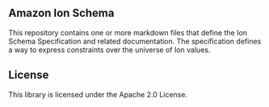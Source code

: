 ## Amazon Ion Schema

This repository contains one or more markdown files that define the Ion Schema Specification and related documentation. The specification defines a way to express constraints over the universe of Ion values.

## License

This library is licensed under the Apache 2.0 License. 
